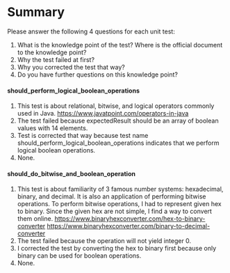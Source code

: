 # Summary

Please answer the following 4 questions for each unit test:
1. What is the knowledge point of the test? Where is the official document to the knowledge point?
2. Why the test failed at first?
3. Why you corrected the test that way?
4. Do you have further questions on this knowledge point?

#### should_perform_logical_boolean_operations
1. This test is about relational, bitwise, and logical operators commonly used in Java.
https://www.javatpoint.com/operators-in-java
2. The test failed because expectedResult should be an array of boolean values with 14 elements.
3. Test is corrected that way because test name should_perform_logical_boolean_operations indicates that we perform
logical boolean operations.
4. None.

#### should_do_bitwise_and_boolean_operation
1. This test is about familiarity of 3 famous number systems: hexadecimal, binary, and decimal.
It is also an application of performing bitwise operations. To perform bitwise operations, I had to
represent given hex to binary. Since the given hex are not simple, I find a way to convert them online.
https://www.binaryhexconverter.com/hex-to-binary-converter
https://www.binaryhexconverter.com/binary-to-decimal-converter
2. The test failed because the operation will not yield integer 0.
3. I corrected the test by converting the hex to binary first because only binary can be used for boolean operations.
4. None.